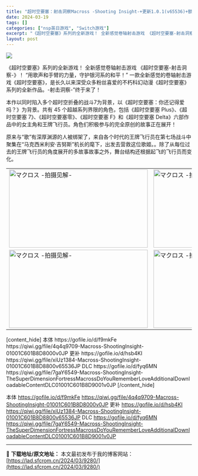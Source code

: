 ```yaml
---
title: "超时空要塞：射击洞察Macross -Shooting Insight-+更新1.0.1(v65536)+额外的可下载内容 DLC Switch NSP日文 2.1G"
date: 2024-03-19
tags: []
categories: ["nsp英日游戏", "Switch游戏"]
excerpt: "《超时空要塞》系列的全新游戏！ 全新感觉卷轴射击游戏 《超时空要塞-射击洞察-》！ “用歌声和手臂的力量，守护银河系的和平！” 一款全新感觉的卷轴射击游戏《超时空要塞》，是长久以来深受众多粉丝喜爱的不朽科幻动漫《超时空要塞》系列的全新作品。-射击洞察-”终于来了！ 本作以同时陷入多个超时空折叠的战斗&hellip;"
layout: post
---
```


<img class="aligncenter" src="https://i0.wp.com/store-jp.nintendo.com/dw/image/v2/BFGJ_PRD/on/demandware.static/-/Sites-all-master-catalog/ja_JP/dwb4ee82c5/products/D70010000067827/heroBanner/16dbce0300af3346a0f557bf3efde48457864221c93521a72e03af748c6d218e.jpg" />

《超时空要塞》系列的全新游戏！
全新感觉卷轴射击游戏
《超时空要塞-射击洞察-》！
“用歌声和手臂的力量，守护银河系的和平！”
一款全新感觉的卷轴射击游戏《超时空要塞》，是长久以来深受众多粉丝喜爱的不朽科幻动漫《超时空要塞》系列的全新作品。-射击洞察-”终于来了！

本作以同时陷入多个超时空折叠的战斗7为背景，以《超时空要塞：你还记得爱吗？》为背景。共有 45 个超越系列界限的角色，包括《超时空要塞 Plus》、《超时空要塞 7》、《超时空要塞零》、《超时空要塞 F》和《超时空要塞 Delta》六部作品中的女主角和王牌飞行员。角色们积极参与的完全原创的故事正在展开！

原来与“歌”有深厚渊源的人被绑架了，来自各个时代的王牌飞行员在第七场战斗中聚集在“马克西米利安·吉努斯”机长的麾下，出发去营救这位歌姬。。除了从每位过去的王牌飞行员的角度展开的多故事故事之外，舞台结构还根据起飞的飞行员而变化。
<table>
<tbody>
<tr>
<td><img class="lazyautosizes ls-is-cached lazyloaded" src="https://i0.wp.com/store-jp.nintendo.com/dw/image/v2/BFGJ_PRD/on/demandware.static/-/Sites-all-master-catalog/ja_JP/dw4cb5a581/products/D70010000067827/screenShot/2abdb6abdfea65fd1da96d871ed76fd8a5046156115def5d3394f2d037f8e7f6.jpg?w=640&amp;ssl=1" sizes="376px" srcset="" alt="マクロス -拍摄见解-" width="376" height="212" data-sizes="auto" /></td>
<td><img class="lazyautosizes ls-is-cached lazyloaded" src="https://i0.wp.com/store-jp.nintendo.com/dw/image/v2/BFGJ_PRD/on/demandware.static/-/Sites-all-master-catalog/ja_JP/dw3943e026/products/D70010000067827/screenShot/b3350b3b909f7ae138748701bec181e63fe2569884cc9b726e606b38aba722c7.jpg?w=640&amp;ssl=1" sizes="376px" srcset="" alt="マクロス -拍摄见解-" width="376" height="212" data-sizes="auto" /></td>
</tr>
<tr>
<td><img class="lazyautosizes ls-is-cached lazyloaded" src="https://i0.wp.com/store-jp.nintendo.com/dw/image/v2/BFGJ_PRD/on/demandware.static/-/Sites-all-master-catalog/ja_JP/dw3971ff51/products/D70010000067827/screenShot/25d1fa5956da48e82efa0b50eaa89301e8585495f1b1fa52bc3b14ea0aaa5460.jpg?w=640&amp;ssl=1" sizes="376px" srcset="" alt="マクロス -拍摄见解-" width="376" height="212" data-sizes="auto" /></td>
<td><img class="lazyautosizes ls-is-cached lazyloaded" src="https://i0.wp.com/store-jp.nintendo.com/dw/image/v2/BFGJ_PRD/on/demandware.static/-/Sites-all-master-catalog/ja_JP/dw55daf6d0/products/D70010000067827/screenShot/278ee065b075724fd71514527942980eb767bd50f5038c3e4491627970b54c95.jpg?w=640&amp;ssl=1" sizes="376px" srcset="" alt="マクロス -拍摄见解-" width="376" height="212" data-sizes="auto" /></td>
</tr>
</tbody>
</table>
[content_hide]
本体
https://gofile.io/d/f9mkFe
https://qiwi.gg/file/4q4q9709-Macross-ShootingInsight-01001C601B8D8000v0JP
更补
https://gofile.io/d/hsb4KI
https://qiwi.gg/file/xiUz1384-Macross-ShootingInsight-01001C601B8D8800v65536JP
DLC
https://gofile.io/d/fyq6MN
https://qiwi.gg/file/7gaY6549-Macross-ShootingInsight-TheSuperDimensionFortressMacrossDoYouRememberLoveAdditionalDownloadableContentDLC01001C601B8D9001v0JP
[/content_hide]

<!--wechatfans start-->
本体
https://gofile.io/d/f9mkFe
https://qiwi.gg/file/4q4q9709-Macross-ShootingInsight-01001C601B8D8000v0JP
更补
https://gofile.io/d/hsb4KI
https://qiwi.gg/file/xiUz1384-Macross-ShootingInsight-01001C601B8D8800v65536JP
DLC
https://gofile.io/d/fyq6MN
https://qiwi.gg/file/7gaY6549-Macross-ShootingInsight-TheSuperDimensionFortressMacrossDoYouRememberLoveAdditionalDownloadableContentDLC01001C601B8D9001v0JP
<!--wechatfans end-->

---
📖 **下载地址/原文地址：** 本文最初发布于我的博客网站：[https://lad.sfcrom.cn/2024/03/9280/](https://lad.sfcrom.cn/2024/03/9280/)
